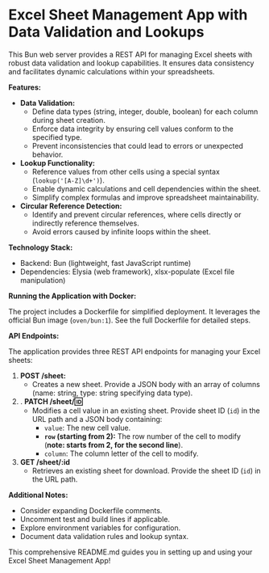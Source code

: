 # Excel Sheet Management App with Data Validation and Lookups

This Bun web server provides a REST API for managing Excel sheets with robust data validation and lookup capabilities. It ensures data consistency and facilitates dynamic calculations within your spreadsheets.

**Features:**

- **Data Validation:**
    - Define data types (string, integer, double, boolean) for each column during sheet creation.
    - Enforce data integrity by ensuring cell values conform to the specified type.
    - Prevent inconsistencies that could lead to errors or unexpected behavior.
- **Lookup Functionality:**
    - Reference values from other cells using a special syntax (`lookup('[A-Z]\d+')`).
    - Enable dynamic calculations and cell dependencies within the sheet.
    - Simplify complex formulas and improve spreadsheet maintainability.
- **Circular Reference Detection:**
    - Identify and prevent circular references, where cells directly or indirectly reference themselves.
    - Avoid errors caused by infinite loops within the sheet.

**Technology Stack:**

- Backend: Bun (lightweight, fast JavaScript runtime)
- Dependencies: Elysia (web framework), xlsx-populate (Excel file manipulation)

**Running the Application with Docker:**

The project includes a Dockerfile for simplified deployment. It leverages the official Bun image (`oven/bun:1`). See the full Dockerfile for detailed steps.

**API Endpoints:**

The application provides three REST API endpoints for managing your Excel sheets:

1. **POST /sheet:**
    - Creates a new sheet. Provide a JSON body with an array of columns (name: string, type: string specifying data type).
2. . **PATCH /sheet/:id:**
    - Modifies a cell value in an existing sheet. Provide sheet ID (`id`) in the URL path and a JSON body containing:
        - `value`: The new cell value.
        - **`row` (starting from 2):** The row number of the cell to modify (**note: starts from 2, for the second line**).
        - `column`: The column letter of the cell to modify.
3. **GET /sheet/:id**
    - Retrieves an existing sheet for download. Provide the sheet ID (`id`) in the URL path.

**Additional Notes:**

- Consider expanding Dockerfile comments.
- Uncomment test and build lines if applicable.
- Explore environment variables for configuration.
- Document data validation rules and lookup syntax.

This comprehensive README.md guides you in setting up and using your Excel Sheet Management App!
